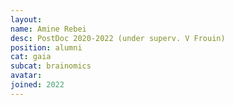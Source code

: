 ```yaml
---
layout:
name: Amine Rebei
desc: PostDoc 2020-2022 (under superv. V Frouin)
position: alumni
cat: gaia
subcat: brainomics
avatar:
joined: 2022
---
```


